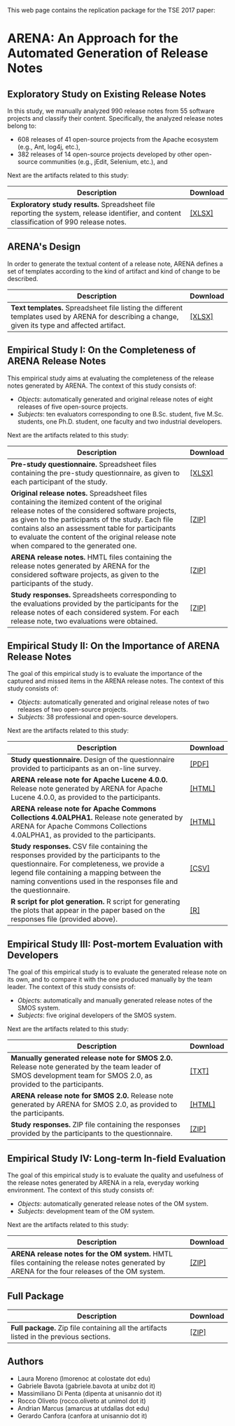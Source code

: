 This web page contains the replication package for the TSE 2017 paper:

# ARENA: An Approach for the Automated Generation of Release Notes

## Exploratory Study on Existing Release Notes
In this study, we manually analyzed 990 release notes from 55 software projects and classify their content. Specifically, the analyzed release notes belong to:

* 608 releases of 41 open-source projects from the Apache ecosystem (e.g., Ant, log4j, etc.),
* 382 releases of 14 open-source projects developed by other open-source communities (e.g., jEdit, Selenium, etc.), and

Next are the artifacts related to this study:

| Description | Download |
| --- | --- |
| **Exploratory study results.** Spreadsheet file reporting the system, release identifier, and content classification of 990 release notes.  | [[XLSX]](exploratory-study.xlsx) |

## ARENA's Design
In order to generate the textual content of a release note, ARENA defines a set of templates according to the kind of artifact and kind of change to be described.

| Description | Download |
| --- | --- |
| **Text templates.** Spreadsheet file listing the different templates used by ARENA for describing a change, given its type and affected artifact.  | [[XLSX]](ARENA-templates.xlsx) |

## Empirical Study I: On the Completeness of ARENA Release Notes
This empirical study aims at evaluating the completeness of the release notes generated by ARENA. The context of this study consists of:

* *Objects*: automatically generated and original release notes of eight releases of five open-source projects.
* *Subjects*: ten evaluators corresponding to one B.Sc. student, five M.Sc. students, one Ph.D. student, one faculty and two industrial developers.

Next are the artifacts related to this study:

| Description | Download |
| --- | --- |
| **Pre-study questionnaire.** Spreadsheet files containing the pre-study questionnaire, as given to each participant of the study. | [[XLSX]](study-i/study-i_pre-questionnaire.xlsx) |
| **Original release notes.** Spreadsheet files containing the itemized content of the original release notes of the considered software projects, as given to the participants of the study. Each file contains also an assessment table for participants to evaluate the content of the original release note when compared to the generated one. | [[ZIP]](study-i/study-i_original-release-notes.zip) |
| **ARENA release notes.** HMTL files containing the release notes generated by ARENA for the considered software projects, as given to the participants of the study. | [[ZIP]](study-i/study-i_ARENA-release-notes.zip) |
| **Study responses.** Spreadsheets corresponding to the evaluations provided by the participants for the release notes of each considered system. For each release note, two evaluations were obtained. | [[ZIP]](study-i/study-i_responses.zip) |

## Empirical Study II: On the Importance of ARENA Release Notes
The goal of this empirical study is to evaluate the importance of the captured and missed items in the ARENA release notes. The context of this study consists of:

* *Objects*: automatically generated and original release notes of two releases of two open-source projects.
* *Subject*s: 38 professional and open-source developers.

Next are the artifacts related to this study:

| Description | Download |
| --- | --- |
| **Study questionnaire.** Design of the questionnaire provided to participants as an on-line survey. | [[PDF]](study-ii/study-ii_survey.pdf) |
| **ARENA release note for Apache Lucene 4.0.0.** Release note generated by ARENA for Apache Lucene 4.0.0, as provided to the participants. | [[HTML]](study-ii/lucene-4.0.0.html) |
| **ARENA release note for Apache Commons Collections 4.0ALPHA1.** Release note generated by ARENA for Apache Commons Collections 4.0ALPHA1, as provided to the participants. | [[HTML]](study-ii/commons-collections4-4.0-alpha1.html) |
| **Study responses.** CSV file containing the responses provided by the participants to the questionnaire. For completeness, we provide a legend file containing a mapping between the naming conventions used in the responses file and the questionnaire. | [[CSV]](study-ii/study-ii_responses.csv) |
| **R script for plot generation.** R script for generating the plots that appear in the paper based on the responses file (provided above). | [[R]](study-ii/study-ii_script.R) |

## Empirical Study III: Post-mortem Evaluation with Developers
The goal of this empirical study is to evaluate the generated release note on its own, and to compare it with the one produced manually by the team leader. The context of this study consists of:

* *Object*s: automatically and manually generated release notes of the SMOS system.
* *Subjects*: five original developers of the SMOS system.

Next are the artifacts related to this study:

| Description | Download |
| --- | --- |
| **Manually generated release note for SMOS 2.0.** Release note generated by the team leader of SMOS development team for SMOS 2.0, as provided to the participants. | [[TXT]](study-iii/SMOS_2.0-Manual.txt) |
| **ARENA release note for SMOS 2.0.** Release note generated by ARENA for SMOS 2.0, as provided to the participants. | [[HTML]](study-iii/SMOS_2.0-ARENA.html) |
| **Study responses.** ZIP file containing the responses provided by the participants to the questionnaire. | [[ZIP]](study-iii/study-iii_responses) |

## Empirical Study IV: Long-term In-field Evaluation
The goal of this empirical study is to evaluate the quality and usefulness of the release notes generated by ARENA in a rela, everyday working environment. The context of this study consists of:

* *Objects*: automatically generated release notes of the OM system.
* *Subjects*: development team of the OM system.

Next are the artifacts related to this study:

| Description | Download |
| --- | --- |
| **ARENA release notes for the OM system.** HMTL files containing the release notes generated by ARENA for the four releases of the OM system. | [[ZIP]](study-iv/study-iv_ARENA-release-notes.zip) |

## Full Package

| Description | Download |
| --- | --- |
| **Full package.** Zip file containing all the artifacts listed in the previous sections. | [[ZIP]](tse2017-arena.zip) |

## Authors
* Laura Moreno (lmorenoc at colostate dot edu)
* Gabriele Bavota (gabriele.bavota at unibz dot it)
* Massimiliano Di Penta (dipenta at unisannio dot it)
* Rocco Oliveto (rocco.oliveto at unimol dot it)
* Andrian Marcus (amarcus at utdallas dot edu)
* Gerardo Canfora (canfora at unisannio dot it)
